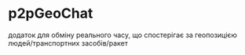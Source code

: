 # p2pGeoChat
додаток для обміну реального часу, що спостерігає за геопозицією людей/транспортних засобів/ракет
